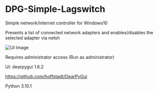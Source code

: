 # DPG-Simple-Lagswitch

Simple network/internet controller for Windows10

Presents a list of connected network adapters and enables/disables the selected adapter via netsh

![UI Image](https://i.gyazo.com/cf1e9d12f47b19a35470bc8f0f6996a6.png)

Requires administrator access (Run as administrator)

UI: dearpygui 1.6.2

https://github.com/hoffstadt/DearPyGui

Python 3.10.1


